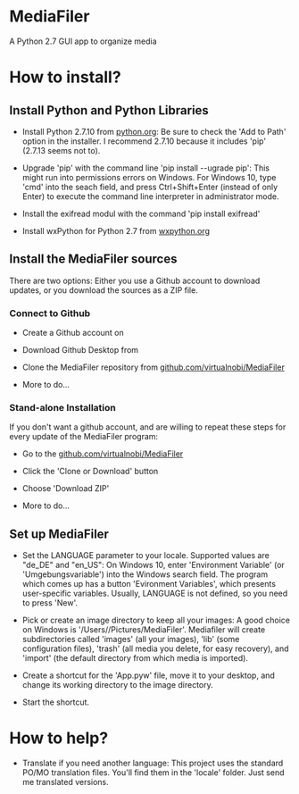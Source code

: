 # MediaFiler
A Python 2.7 GUI app to organize media

# How to install?

## Install Python and Python Libraries

* Install Python 2.7.10 from [python.org](http://python.org/download): 
Be sure to check the 'Add to Path' option in the installer. 
I recommend 2.7.10 because it includes 'pip' (2.7.13 seems not to).

* Upgrade 'pip' with the command line 'pip install --ugrade pip': 
This might run into permissions errors on Windows. For Windows 10, type 'cmd' into the seach field, and press Ctrl+Shift+Enter (instead of only Enter) to execute the command line interpreter in administrator mode.

* Install the exifread modul with the command 'pip install exifread' 

* Install wxPython for Python 2.7 from [wxpython.org](http://wxpython.org/download.php) 

## Install the MediaFiler sources

There are two options: Either you use a Github account to download updates, or you download the sources as a ZIP file. 

### Connect to Github

* Create a Github account on []()

* Download Github Desktop from []()

* Clone the MediaFiler repository from [github.com/virtualnobi/MediaFiler](https://github.com/virtualnobi/MediaFiler)

* More to do...

### Stand-alone Installation

If you don't want a github account, and are willing to repeat these steps for every update of the MediaFiler program:

* Go to the [github.com/virtualnobi/MediaFiler](https://github.com/virtualnobi/MediaFiler)

* Click the 'Clone or Download' button

* Choose 'Download ZIP'

* More to do...

## Set up MediaFiler

* Set the LANGUAGE parameter to your locale. Supported values are "de_DE" and "en_US":
On Windows 10, enter 'Environment Variable' (or 'Umgebungsvariable') into the Windows search field. The program which comes up has a button 'Evironment Variables', which presents user-specific variables. Usually, LANGUAGE is not defined, so you need to press 'New'. 

* Pick or create an image directory to keep all your images:
A good choice on Windows is '/Users/<your-user-name>/Pictures/MediaFiler'. 
Mediafiler will create subdirectories called 'images' (all your images), 'lib' (some configuration files), 'trash' (all media you delete, for easy recovery), and 'import' (the default directory from which media is imported).

* Create a shortcut for the 'App.pyw' file, move it to your desktop, and change its working directory to the image directory.

* Start the shortcut.

# How to help?

* Translate if you need another language: 
This project uses the standard PO/MO translation files. You'll find them in the 'locale' folder. Just send me translated versions. 


